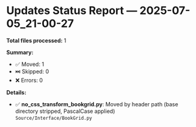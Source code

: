# Updates Status Report — 2025-07-05_21-00-27

**Total files processed:** 1

**Summary:**
- ✅ Moved: 1
- ⏭️ Skipped: 0
- ❌ Errors: 0

**Details:**

- ✅ **no_css_transform_bookgrid.py**: Moved by header path (base directory stripped, PascalCase applied)  
    `Source/Interface/BookGrid.py`

